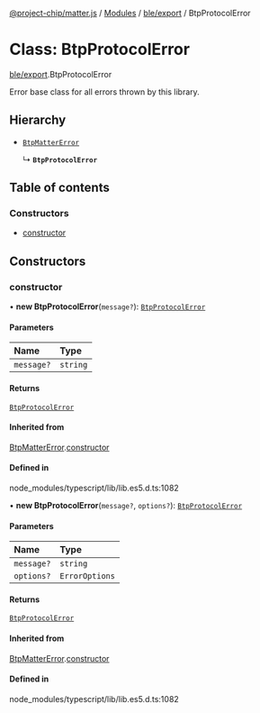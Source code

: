 [@project-chip/matter.js](../README.md) / [Modules](../modules.md) / [ble/export](../modules/ble_export.md) / BtpProtocolError

# Class: BtpProtocolError

[ble/export](../modules/ble_export.md).BtpProtocolError

Error base class for all errors thrown by this library.

## Hierarchy

- [`BtpMatterError`](ble_export.BtpMatterError.md)

  ↳ **`BtpProtocolError`**

## Table of contents

### Constructors

- [constructor](ble_export.BtpProtocolError.md#constructor)

## Constructors

### constructor

• **new BtpProtocolError**(`message?`): [`BtpProtocolError`](ble_export.BtpProtocolError.md)

#### Parameters

| Name | Type |
| :------ | :------ |
| `message?` | `string` |

#### Returns

[`BtpProtocolError`](ble_export.BtpProtocolError.md)

#### Inherited from

[BtpMatterError](ble_export.BtpMatterError.md).[constructor](ble_export.BtpMatterError.md#constructor)

#### Defined in

node_modules/typescript/lib/lib.es5.d.ts:1082

• **new BtpProtocolError**(`message?`, `options?`): [`BtpProtocolError`](ble_export.BtpProtocolError.md)

#### Parameters

| Name | Type |
| :------ | :------ |
| `message?` | `string` |
| `options?` | `ErrorOptions` |

#### Returns

[`BtpProtocolError`](ble_export.BtpProtocolError.md)

#### Inherited from

[BtpMatterError](ble_export.BtpMatterError.md).[constructor](ble_export.BtpMatterError.md#constructor)

#### Defined in

node_modules/typescript/lib/lib.es5.d.ts:1082
